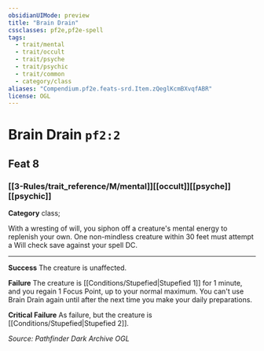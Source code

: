 ```yaml
---
obsidianUIMode: preview
title: "Brain Drain"
cssclasses: pf2e,pf2e-spell
tags:
  - trait/mental
  - trait/occult
  - trait/psyche
  - trait/psychic
  - trait/common
  - category/class
aliases: "Compendium.pf2e.feats-srd.Item.zQeglKcmBXvqfABR"
license: OGL
---
```

# Brain Drain `pf2:2`
## Feat 8
### [[3-Rules/trait_reference/M/mental]][[occult]][[psyche]][[psychic]]

**Category** class; 




With a wresting of will, you siphon off a creature's mental energy to replenish your own. One non-mindless creature within 30 feet must attempt a Will check save against your spell DC.

* * *

**Success** The creature is unaffected.

**Failure** The creature is [[Conditions/Stupefied|Stupefied 1]] for 1 minute, and you regain 1 Focus Point, up to your normal maximum. You can't use Brain Drain again until after the next time you make your daily preparations.

**Critical Failure** As failure, but the creature is [[Conditions/Stupefied|Stupefied 2]].

*Source: Pathfinder Dark Archive*
*OGL*